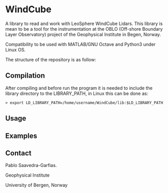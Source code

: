 # WindCube
A library to read and work with LeoSphere WindCube Lidars. This library is mean to be a tool for the instrumentation at the OBLO (Off-shore Boundary Layer Observatory) project of the Geophysical Institute in Begen, Norway.

Compatibility to be used with MATLAB/GNU Octave and Python3 under Linux OS.

The structure of the repository is as follow:

## Compilation

After compiling and before run the program it is needed to include the library directory to the LIBRARY_PATH, in Linux this can be done as: 

  ``> export LD_LIBRARY_PATH=/home/username/WindCube/lib:$LD_LIBRARY_PATH``

## Usage

## Examples

## Contact
Pablo Saavedra-Garfias.

Geophysical Institute

University of Bergen, 
Norway
